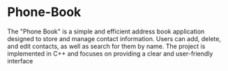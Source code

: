 # Phone-Book
The "Phone Book" is a simple and efficient address book application designed to store and manage contact information. Users can add, delete, and edit contacts, as well as search for them by name. The project is implemented in C++ and focuses on providing a clear and user-friendly interface
